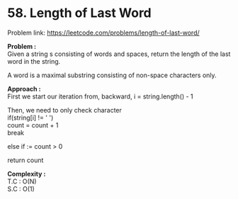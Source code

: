 # 58. Length of Last Word

Problem link: https://leetcode.com/problems/length-of-last-word/

**Problem :**<br>
Given a string s consisting of words and spaces, return the length of the last word in the string.<br>

A word is a maximal substring consisting of non-space characters only.<br>

**Approach :**<br>
First we start our iteration from, backward, i = string.length() - 1<br>

Then, we need to only check character<br>
if(string[i] != ' ') <br>
count = count + 1 <br>
break <br>

else if := count > 0 <br>

return count<br>

**Complexity :**<br>
T.C : O(N)<br>
S.C : O(1)<br>
